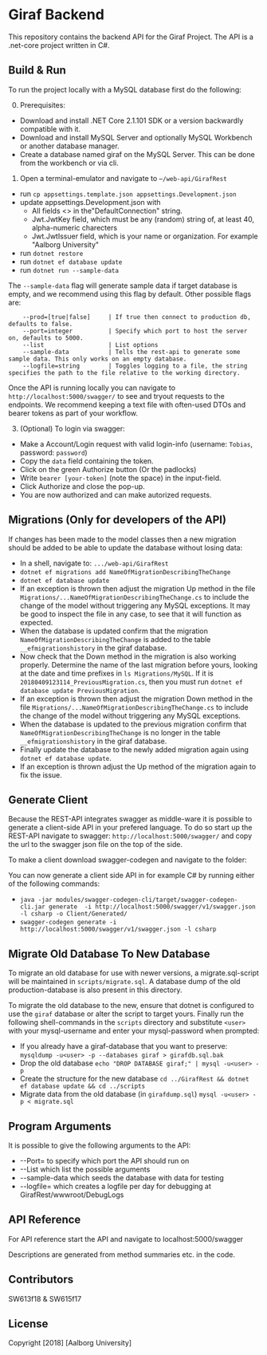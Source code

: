 # Giraf Backend

This repository contains the backend API for the Giraf Project. The API is a .net-core project written in C#.

## Build & Run

To run the project locally with a MySQL database first do the following:

0. Prerequisites:
  - Download and install .NET Core 2.1.101 SDK or a version backwardly compatible with it.
  - Download and install MySQL Server and optionally MySQL Workbench or another database manager.
  - Create a database named giraf on the MySQL Server. This can be done from the workbench or via cli.

1. Open a terminal-emulator and navigate to `⋯/web-api/GirafRest`

  - run `cp appsettings.template.json appsettings.Development.json`
  - update appsettings.Development.json with
	- All fields <> in the"DefaultConnection" string.
    - Jwt.JwtKey field, which must be any (random) string of, at least 40, alpha-numeric charecters
    - Jwt.JwtIssuer field, which is your name or organization. For example "Aalborg University"
  - run `dotnet restore`
  - run `dotnet ef database update`
  - run `dotnet run --sample-data`

The `--sample-data` flag will generate sample data if target database is empty, and we recommend using this flag by default. Other possible flags are:

        --prod=[true|false]		| If true then connect to production db, defaults to false.
        --port=integer			| Specify which port to host the server on, defaults to 5000.
        --list				    | List options
        --sample-data		    | Tells the rest-api to generate some sample data. This only works on an empty database.
        --logfile=string		| Toggles logging to a file, the string specifies the path to the file relative to the working directory.

Once the API is running locally you can navigate to `http://localhost:5000/swagger/` to see and tryout requests to the endpoints. We recommend keeping a text file with often-used DTOs and bearer tokens as part of your workflow.

3. (Optional) To login via swagger:
  - Make a Account/Login request with valid login-info (username: `Tobias`, password: `password`)
  - Copy the `data` field containing the token.
  - Click on the green Authorize button (Or the padlocks)
  - Write `bearer [your-token]` (note the space) in the input-field. 
  - Click Authorize and close the pop-up. 
  - You are now authorized and can make autorized requests.

## Migrations (Only for developers of the API)
If changes has been made to the model classes then a new migration should be added to be able to update the database without losing data:
  - In a shell, navigate to: `.../web-api/GirafRest`
  - `dotnet ef migrations add NameOfMigrationDescribingTheChange`
  - `dotnet ef database update`
  - If an exception is thrown then adjust the migration Up method in the file `Migrations/...NameOfMigrationDescribingTheChange.cs` to include the change of the model without triggering any MySQL exceptions. It may be good to inspect the file in any case, to see that it will function as expected.
  - When the database is updated confirm that the migration `NameOfMigrationDescribingTheChange` is added to the table `__efmigrationshistory` in the giraf database.
  - Now check that the Down method in the migration is also working properly. Determine the name of the last migration before yours, looking at the date and time prefixes in `ls Migrations/MySQL`. If it is `20180409123114_PreviousMigration.cs`, then you must run `dotnet ef database update PreviousMigration`.
  - If an exception is thrown then adjust the migration Down method in the file `Migrations/...NameOfMigrationDescribingTheChange.cs` to include the change of the model without triggering any MySQL exceptions.
  - When the database is updated to the previous migration confirm that `NameOfMigrationDescribingTheChange` is no longer in the table `__efmigrationshistory` in the giraf database.
  - Finally update the database to the newly added migration again using `dotnet ef database update`. 
  - If an exception is thrown adjust the Up method of the migration again to fix the issue. 

## Generate Client
Because the REST-API integrates swagger as middle-ware it is possible to generate a client-side API in your prefered language. To do so start up the REST-API navigate to swagger: `http://localhost:5000/swagger/` and copy the url to the swagger json file on the top of the side.

To make a client download swagger-codegen and navigate to the folder:

You can now generate a client side API in for example C# by running either of the following commands:
  - `java -jar modules/swagger-codegen-cli/target/swagger-codegen-cli.jar generate  -i http://localhost:5000/swagger/v1/swagger.json -l csharp -o Client/Generated/` 
  - `swagger-codegen generate -i http://localhost:5000/swagger/v1/swagger.json -l csharp`

## Migrate Old Database To New Database
To migrate an old database for use with newer versions, a migrate.sql-script will be maintained in `scripts/migrate.sql`.
A database dump of the old production-database is also present in this directory.

To migrate the old database to the new, ensure that dotnet is configured to use the `giraf` database or alter the script to target yours.
Finally run the following shell-commands in the `scripts` directory and substitute `<user>` with your mysql-username and enter your mysql-password when prompted:

  - If you already have a giraf-database that you want to preserve: 
    `mysqldump -u<user> -p --databases giraf > girafdb.sql.bak`
  - Drop the old database
    `echo "DROP DATABASE giraf;" | mysql -u<user> -p`
  - Create the structure for the new database
    `cd ../GirafRest && dotnet ef database update && cd ../scripts`
  - Migrate data from the old database (in `girafdump.sql`)
    `mysql -u<user> -p < migrate.sql`

## Program Arguments
It is possible to give the following arguments to the API:

  - --Port=<Port> to specify which port the API should run on
  - --List which list the possible arguments 
  - --sample-data which seeds the database with data for testing
  - --logfile=<Filename> which creates a logfile per day for debugging at GirafRest/wwwroot/DebugLogs

## API Reference

For API reference start the API and navigate to localhost:5000/swagger

Descriptions are generated from method summaries etc. in the code.

## Contributors

SW613f18 & SW615f17

## License

Copyright [2018] [Aalborg University]